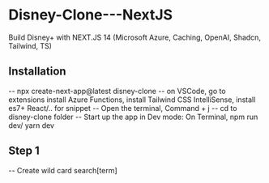 # Disney-Clone---NextJS
Build Disney+ with NEXT.JS 14 (Microsoft Azure, Caching, OpenAI, Shadcn, Tailwind, TS)

## Installation
 -- npx create-next-app@latest disney-clone
 -- on VSCode, go to extensions install Azure Functions, install Tailwind CSS IntelliSense, install es7+ React/.. for snippet
 -- Open the terminal, Command + j
 -- cd to disney-clone folder
 -- Start up the app in Dev mode: On Terminal, npm run dev/ yarn dev

 ## Step 1
 -- Create wild card search[term]